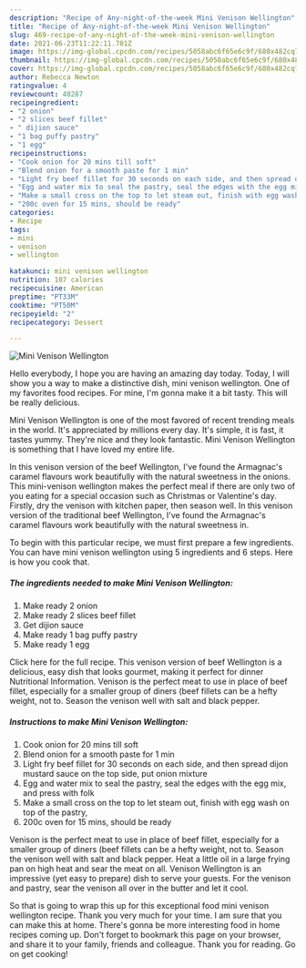 ```yaml
---
description: "Recipe of Any-night-of-the-week Mini Venison Wellington"
title: "Recipe of Any-night-of-the-week Mini Venison Wellington"
slug: 469-recipe-of-any-night-of-the-week-mini-venison-wellington
date: 2021-06-23T11:22:11.701Z
image: https://img-global.cpcdn.com/recipes/5058abc6f65e6c9f/680x482cq70/mini-venison-wellington-recipe-main-photo.jpg
thumbnail: https://img-global.cpcdn.com/recipes/5058abc6f65e6c9f/680x482cq70/mini-venison-wellington-recipe-main-photo.jpg
cover: https://img-global.cpcdn.com/recipes/5058abc6f65e6c9f/680x482cq70/mini-venison-wellington-recipe-main-photo.jpg
author: Rebecca Newton
ratingvalue: 4
reviewcount: 40287
recipeingredient:
- "2 onion"
- "2 slices beef fillet"
- " dijion sauce"
- "1 bag puffy pastry"
- "1 egg"
recipeinstructions:
- "Cook onion for 20 mins till soft"
- "Blend onion for a smooth paste for 1 min"
- "Light fry beef fillet for 30 seconds on each side, and then spread dijon mustard sauce on the top side, put onion mixture"
- "Egg and water mix to seal the pastry, seal the edges with the egg mix, and press with folk"
- "Make a small cross on the top to let steam out, finish with egg wash on top of the pastry,"
- "200c oven for 15 mins, should be ready"
categories:
- Recipe
tags:
- mini
- venison
- wellington

katakunci: mini venison wellington 
nutrition: 107 calories
recipecuisine: American
preptime: "PT33M"
cooktime: "PT50M"
recipeyield: "2"
recipecategory: Dessert

---
```



![Mini Venison Wellington](https://img-global.cpcdn.com/recipes/5058abc6f65e6c9f/680x482cq70/mini-venison-wellington-recipe-main-photo.jpg)

Hello everybody, I hope you are having an amazing day today. Today, I will show you a way to make a distinctive dish, mini venison wellington. One of my favorites food recipes. For mine, I'm gonna make it a bit tasty. This will be really delicious.

Mini Venison Wellington is one of the most favored of recent trending meals in the world. It's appreciated by millions every day. It's simple, it is fast, it tastes yummy. They're nice and they look fantastic. Mini Venison Wellington is something that I have loved my entire life.

In this venison version of the beef Wellington, I&#39;ve found the Armagnac&#39;s caramel flavours work beautifully with the natural sweetness in the onions. This mini-venison wellington makes the perfect meal if there are only two of you eating for a special occasion such as Christmas or Valentine&#39;s day. Firstly, dry the venison with kitchen paper, then season well. In this venison version of the traditional beef Wellington, I&#39;ve found the Armagnac&#39;s caramel flavours work beautifully with the natural sweetness in.


To begin with this particular recipe, we must first prepare a few ingredients. You can have mini venison wellington using 5 ingredients and 6 steps. Here is how you cook that.

<!--inarticleads1-->

##### The ingredients needed to make Mini Venison Wellington:

1. Make ready 2 onion
1. Make ready 2 slices beef fillet
1. Get  dijion sauce
1. Make ready 1 bag puffy pastry
1. Make ready 1 egg


Click here for the full recipe. This venison version of beef Wellington is a delicious, easy dish that looks gourmet, making it perfect for dinner Nutritional Information. Venison is the perfect meat to use in place of beef fillet, especially for a smaller group of diners (beef fillets can be a hefty weight, not to. Season the venison well with salt and black pepper. 

<!--inarticleads2-->

##### Instructions to make Mini Venison Wellington:

1. Cook onion for 20 mins till soft
1. Blend onion for a smooth paste for 1 min
1. Light fry beef fillet for 30 seconds on each side, and then spread dijon mustard sauce on the top side, put onion mixture
1. Egg and water mix to seal the pastry, seal the edges with the egg mix, and press with folk
1. Make a small cross on the top to let steam out, finish with egg wash on top of the pastry,
1. 200c oven for 15 mins, should be ready


Venison is the perfect meat to use in place of beef fillet, especially for a smaller group of diners (beef fillets can be a hefty weight, not to. Season the venison well with salt and black pepper. Heat a little oil in a large frying pan on high heat and sear the meat on all. Venison Wellington is an impressive (yet easy to prepare) dish to serve your guests. For the venison and pastry, sear the venison all over in the butter and let it cool. 

So that is going to wrap this up for this exceptional food mini venison wellington recipe. Thank you very much for your time. I am sure that you can make this at home. There's gonna be more interesting food in home recipes coming up. Don't forget to bookmark this page on your browser, and share it to your family, friends and colleague. Thank you for reading. Go on get cooking!
